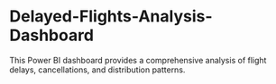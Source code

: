 # Delayed-Flights-Analysis-Dashboard
This Power BI dashboard provides a comprehensive analysis of flight delays, cancellations, and distribution patterns.
